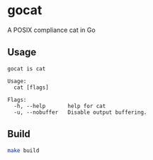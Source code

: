 # gocat

A POSIX compliance cat in Go

## Usage

```
gocat is cat

Usage:
  cat [flags]

Flags:
  -h, --help       help for cat
  -u, --nobuffer   Disable output buffering.
```

## Build

```bash
make build
```
